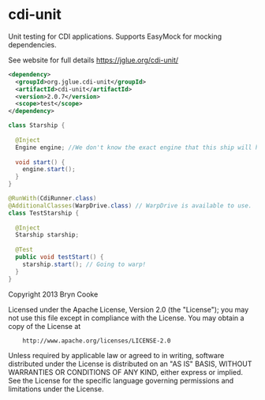 cdi-unit 
========

Unit testing for CDI applications. Supports EasyMock for mocking dependencies.

See website for full details https://jglue.org/cdi-unit/

```xml
<dependency>
  <groupId>org.jglue.cdi-unit</groupId>
  <artifactId>cdi-unit</artifactId>
  <version>2.0.7</version>
  <scope>test</scope>
</dependency>
```

```java
class Starship {
 
  @Inject
  Engine engine; //We don't know the exact engine that this ship will have.
 
  void start() {
    engine.start();
  }
}

@RunWith(CdiRunner.class)
@AdditionalClasses(WarpDrive.class) // WarpDrive is available to use.
class TestStarship {
 
  @Inject
  Starship starship;
 
  @Test
  public void testStart() {
    starship.start(); // Going to warp!
  }
}

```


Copyright 2013 Bryn Cooke
 
Licensed under the Apache License, Version 2.0 (the "License");
you may not use this file except in compliance with the License.
You may obtain a copy of the License at
 
        http://www.apache.org/licenses/LICENSE-2.0
 
Unless required by applicable law or agreed to in writing, software
distributed under the License is distributed on an "AS IS" BASIS,
WITHOUT WARRANTIES OR CONDITIONS OF ANY KIND, either express or implied.
See the License for the specific language governing permissions and
limitations under the License.
